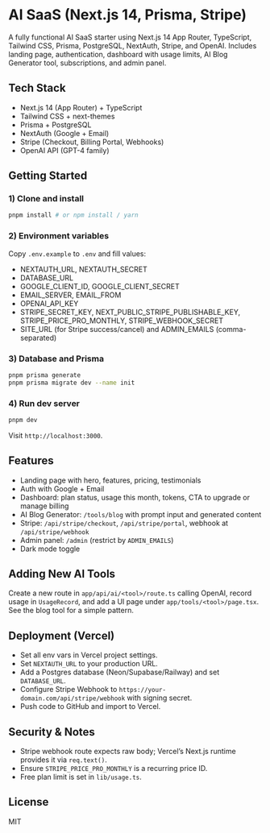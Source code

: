 # AI SaaS (Next.js 14, Prisma, Stripe)

A fully functional AI SaaS starter using Next.js 14 App Router, TypeScript, Tailwind CSS, Prisma, PostgreSQL, NextAuth, Stripe, and OpenAI. Includes landing page, authentication, dashboard with usage limits, AI Blog Generator tool, subscriptions, and admin panel.

## Tech Stack
- Next.js 14 (App Router) + TypeScript
- Tailwind CSS + next-themes
- Prisma + PostgreSQL
- NextAuth (Google + Email)
- Stripe (Checkout, Billing Portal, Webhooks)
- OpenAI API (GPT-4 family)

## Getting Started

### 1) Clone and install
```bash
pnpm install # or npm install / yarn
```

### 2) Environment variables
Copy `.env.example` to `.env` and fill values:
- NEXTAUTH_URL, NEXTAUTH_SECRET
- DATABASE_URL
- GOOGLE_CLIENT_ID, GOOGLE_CLIENT_SECRET
- EMAIL_SERVER, EMAIL_FROM
- OPENAI_API_KEY
- STRIPE_SECRET_KEY, NEXT_PUBLIC_STRIPE_PUBLISHABLE_KEY, STRIPE_PRICE_PRO_MONTHLY, STRIPE_WEBHOOK_SECRET
- SITE_URL (for Stripe success/cancel) and ADMIN_EMAILS (comma-separated)

### 3) Database and Prisma
```bash
pnpm prisma generate
pnpm prisma migrate dev --name init
```

### 4) Run dev server
```bash
pnpm dev
```
Visit `http://localhost:3000`.

## Features

- Landing page with hero, features, pricing, testimonials
- Auth with Google + Email
- Dashboard: plan status, usage this month, tokens, CTA to upgrade or manage billing
- AI Blog Generator: `/tools/blog` with prompt input and generated content
- Stripe: `/api/stripe/checkout`, `/api/stripe/portal`, webhook at `/api/stripe/webhook`
- Admin panel: `/admin` (restrict by `ADMIN_EMAILS`)
- Dark mode toggle

## Adding New AI Tools
Create a new route in `app/api/ai/<tool>/route.ts` calling OpenAI, record usage in `UsageRecord`, and add a UI page under `app/tools/<tool>/page.tsx`. See the blog tool for a simple pattern.

## Deployment (Vercel)
- Set all env vars in Vercel project settings.
- Set `NEXTAUTH_URL` to your production URL.
- Add a Postgres database (Neon/Supabase/Railway) and set `DATABASE_URL`.
- Configure Stripe Webhook to `https://your-domain.com/api/stripe/webhook` with signing secret.
- Push code to GitHub and import to Vercel.

## Security & Notes
- Stripe webhook route expects raw body; Vercel’s Next.js runtime provides it via `req.text()`.
- Ensure `STRIPE_PRICE_PRO_MONTHLY` is a recurring price ID.
- Free plan limit is set in `lib/usage.ts`.

## License
MIT
